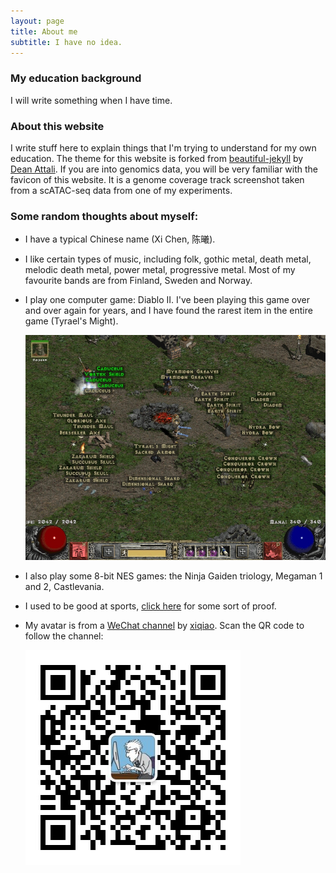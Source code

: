 ```yaml
---
layout: page
title: About me
subtitle: I have no idea.
---
```


### My education background

I will write something when I have time.

### About this website

I write stuff here to explain things that I'm trying to understand for my own education. The theme for this website is forked from [beautiful-jekyll](https://github.com/daattali/beautiful-jekyll) by [Dean Attali](https://deanattali.com/). If you are into genomics data, you will be very familiar with the favicon of this website. It is a genome coverage track screenshot taken from a scATAC-seq data from one of my experiments.

### Some random thoughts about myself:

- I have a typical Chinese name (Xi Chen, 陈曦).  

- I like certain types of music, including folk, gothic metal, death metal, melodic death metal, power metal, progressive metal. Most of my favourite bands are from Finland, Sweden and Norway.  

- I play one computer game: Diablo II. I've been playing this game over and over again for years, and I have found the rarest item in the entire game (Tyrael's Might).  
  
  ![](/img/tyrael's_might.jpg)
  
- I also play some 8-bit NES games: the Ninja Gaiden triology, Megaman 1 and 2, Castlevania.  

- I used to be good at sports, [click here](https://flic.kr/s/aHskDDW8Y1) for some sort of proof.

- My avatar is from a [WeChat channel](http://blog.xiqiao.info/category/programmers) by [xiqiao](http://blog.xiqiao.info/about). Scan the QR code to follow the channel:  
  
  ![](/img/qrcode_for_gh_3a770c0bc91e_344.jpg)
